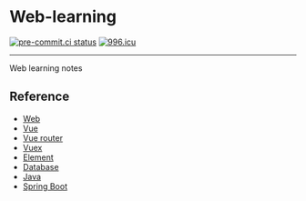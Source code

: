 # Web-learning

[![pre-commit.ci status](https://results.pre-commit.ci/badge/github/TerakomariGandesblood/Web-learning/main.svg)](https://results.pre-commit.ci/latest/github/TerakomariGandesblood/Web-learning/main)
[![996.icu](https://img.shields.io/badge/link-996.icu-red.svg)](https://996.icu)

---

Web learning notes

## Reference

- [Web](https://developer.mozilla.org/zh-CN/docs/Learn/Getting_started_with_the_web)
- [Vue](https://v2.cn.vuejs.org/v2/guide/)
- [Vue router](https://v3.router.vuejs.org/zh/guide/)
- [Vuex](https://v3.vuex.vuejs.org/zh/)
- [Element](https://element.eleme.cn/#/zh-CN/component)
- [Database](http://www.cyc2018.xyz/数据库/)
- [Java](http://www.cyc2018.xyz/Java/)
- [Spring Boot](https://springdoc.cn/spring-boot/)
